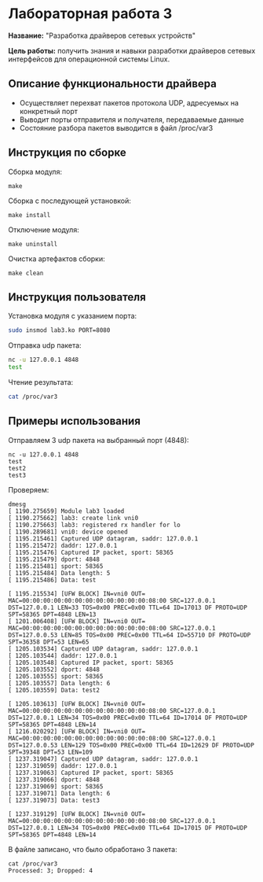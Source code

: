 # Лабораторная работа 3

**Название:** "Разработка драйверов сетевых устройств"

**Цель работы:** получить знания и навыки разработки драйверов сетевых интерфейсов для операционной системы Linux.

## Описание функциональности драйвера

- Осуществляет перехват пакетов протокола UDP, адресуемых на конкретный порт
- Выводит порты отправителя и получателя, передаваемые данные
- Состояние разбора пакетов выводится в файл /proc/var3

## Инструкция по сборке

Сборка модуля:

```
make
```

Сборка с последующей установкой:

```
make install
```

Отключение модуля:

```
make uninstall
```

Очистка артефактов сборки:

```
make clean
```

## Инструкция пользователя

Установка модуля с указанием порта:
```bash
sudo insmod lab3.ko PORT=8080
```

Отправка udp пакета:
```bash
nc -u 127.0.0.1 4848
test
```

Чтение результата:
```bash
cat /proc/var3
```

## Примеры использования

Отправляем 3 udp пакета на выбранный порт (4848):
```console
nc -u 127.0.0.1 4848
test
test2
test3
```

Проверяем:
```console
dmesg
[ 1190.275659] Module lab3 loaded
[ 1190.275662] lab3: create link vni0
[ 1190.275663] lab3: registered rx handler for lo
[ 1190.289681] vni0: device opened
[ 1195.215461] Captured UDP datagram, saddr: 127.0.0.1
[ 1195.215472] daddr: 127.0.0.1
[ 1195.215476] Captured IP packet, sport: 58365
[ 1195.215479] dport: 4848
[ 1195.215481] sport: 58365
[ 1195.215484] Data length: 5
[ 1195.215486] Data: test

[ 1195.215534] [UFW BLOCK] IN=vni0 OUT= MAC=00:00:00:00:00:00:00:00:00:00:00:00:08:00 SRC=127.0.0.1 DST=127.0.0.1 LEN=33 TOS=0x00 PREC=0x00 TTL=64 ID=17013 DF PROTO=UDP SPT=58365 DPT=4848 LEN=13 
[ 1201.006408] [UFW BLOCK] IN=vni0 OUT= MAC=00:00:00:00:00:00:00:00:00:00:00:00:08:00 SRC=127.0.0.1 DST=127.0.0.53 LEN=85 TOS=0x00 PREC=0x00 TTL=64 ID=55710 DF PROTO=UDP SPT=36358 DPT=53 LEN=65 
[ 1205.103534] Captured UDP datagram, saddr: 127.0.0.1
[ 1205.103544] daddr: 127.0.0.1
[ 1205.103548] Captured IP packet, sport: 58365
[ 1205.103552] dport: 4848
[ 1205.103555] sport: 58365
[ 1205.103557] Data length: 6
[ 1205.103559] Data: test2

[ 1205.103613] [UFW BLOCK] IN=vni0 OUT= MAC=00:00:00:00:00:00:00:00:00:00:00:00:08:00 SRC=127.0.0.1 DST=127.0.0.1 LEN=34 TOS=0x00 PREC=0x00 TTL=64 ID=17014 DF PROTO=UDP SPT=58365 DPT=4848 LEN=14 
[ 1216.020292] [UFW BLOCK] IN=vni0 OUT= MAC=00:00:00:00:00:00:00:00:00:00:00:00:08:00 SRC=127.0.0.1 DST=127.0.0.53 LEN=129 TOS=0x00 PREC=0x00 TTL=64 ID=12629 DF PROTO=UDP SPT=39348 DPT=53 LEN=109 
[ 1237.319047] Captured UDP datagram, saddr: 127.0.0.1
[ 1237.319059] daddr: 127.0.0.1
[ 1237.319063] Captured IP packet, sport: 58365
[ 1237.319066] dport: 4848
[ 1237.319069] sport: 58365
[ 1237.319071] Data length: 6
[ 1237.319073] Data: test3

[ 1237.319129] [UFW BLOCK] IN=vni0 OUT= MAC=00:00:00:00:00:00:00:00:00:00:00:00:08:00 SRC=127.0.0.1 DST=127.0.0.1 LEN=34 TOS=0x00 PREC=0x00 TTL=64 ID=17015 DF PROTO=UDP SPT=58365 DPT=4848 LEN=14
```

В файле записано, что было обработано 3 пакета:
```console
cat /proc/var3
Processed: 3; Dropped: 4
```
